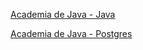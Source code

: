 [Academia de Java - Java](https://github.com/willianmarianosantos/Java-academia)

[Academia de Java - Postgres](https://github.com/willianmarianosantos/Postgres)
